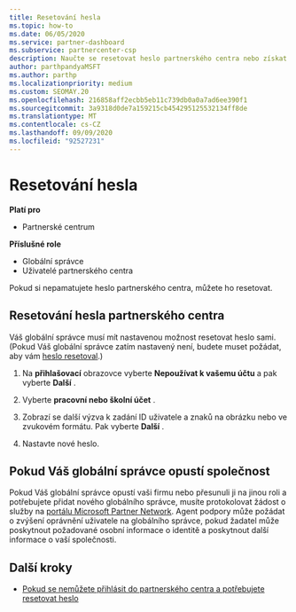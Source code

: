 ```yaml
---
title: Resetování hesla
ms.topic: how-to
ms.date: 06/05/2020
ms.service: partner-dashboard
ms.subservice: partnercenter-csp
description: Naučte se resetovat heslo partnerského centra nebo získat pomoc od globálního správce vaší společnosti. Přečtěte si také, jak přidat nového globálního správce centra partnerů.
author: parthpandyaMSFT
ms.author: parthp
ms.localizationpriority: medium
ms.custom: SEOMAY.20
ms.openlocfilehash: 216858aff2ecbb5eb11c739db0a0a7ad6ee390f1
ms.sourcegitcommit: 3a9318d0de7a159215cb454295125532134ff8de
ms.translationtype: MT
ms.contentlocale: cs-CZ
ms.lasthandoff: 09/09/2020
ms.locfileid: "92527231"
---
```

# <a name="reset-my-password"></a>Resetování hesla

**Platí pro**

- Partnerské centrum
 
**Příslušné role**

- Globální správce
- Uživatelé partnerského centra


Pokud si nepamatujete heslo partnerského centra, můžete ho resetovat.

## <a name="to-reset-your-partner-center-password"></a>Resetování hesla partnerského centra

Váš globální správce musí mít nastavenou možnost resetovat heslo sami. (Pokud Váš globální správce zatím nastavený není, budete muset požádat, aby vám [heslo resetoval](reset-a-user-password.md).)

1. Na **přihlašovací** obrazovce vyberte **Nepoužívat k vašemu účtu** a pak vyberte **Další** .

2. Vyberte **pracovní nebo školní účet** .

3. Zobrazí se další výzva k zadání ID uživatele a znaků na obrázku nebo ve zvukovém formátu. Pak vyberte **Další** .

4. Nastavte nové heslo.

## <a name="if-your-global-admin-has-left-the-company"></a>Pokud Váš globální správce opustí společnost

Pokud Váš globální správce opustí vaši firmu nebo přesunuli ji na jinou roli a potřebujete přidat nového globálního správce, musíte protokolovat žádost o služby na [portálu Microsoft Partner Network](https://partner.microsoft.com/commercial#/). Agent podpory může požádat o zvýšení oprávnění uživatele na globálního správce, pokud žadatel může poskytnout požadované osobní informace o identitě a poskytnout další informace o vaší společnosti. 

## <a name="next-steps"></a>Další kroky

- [Pokud se nemůžete přihlásit do partnerského centra a potřebujete resetovat heslo](unable-to-sign-in.md)